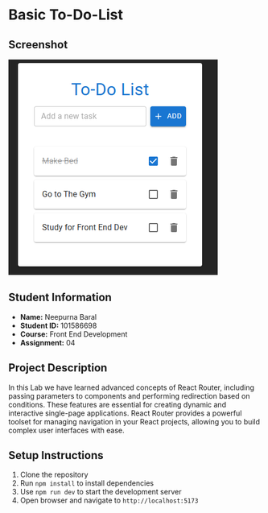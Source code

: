 # Basic To-Do-List 

## Screenshot
![Todo List App Screenshot](./src/assets/ScreenShot.png)

## Student Information
- **Name:** Neepurna Baral
- **Student ID:** 101586698
- **Course:** Front End Development
- **Assignment:** 04

## Project Description
In this Lab we have learned advanced concepts of React Router, including passing parameters to components and performing redirection based on conditions. These features are essential for creating dynamic and interactive single-page applications. React Router provides a powerful toolset for managing navigation in your React projects, allowing you to build complex user interfaces with ease.


## Setup Instructions
1. Clone the repository
2. Run `npm install` to install dependencies
3. Use `npm run dev` to start the development server
4. Open browser and navigate to `http://localhost:5173`


